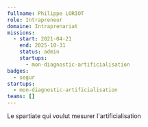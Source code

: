 ```yaml
---
fullname: Philippe LORIOT
role: Intrapreneur
domaine: Intraprenariat
missions:
  - start: 2021-04-21
    end: 2025-10-31
    status: admin
    startups:
      - mon-diagnostic-artificialisation
badges:
  - segur
startups:
  - mon-diagnostic-artificialisation
teams: []
---
```

Le spartiate qui voulut mesurer l'artificialisation
